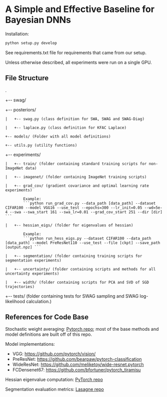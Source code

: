 # A Simple and Effective Baseline for Bayesian DNNs

Installation:
```bash
python setup.py develop
```

See requirements.txt file for requirements that came from our setup.

Unless otherwise described, all experiments were run on a single GPU.

## File Structure

.

+-- swag/

+-- posteriors/

    |   +-- swag.py (class definition for SWA, SWAG and SWAG-Diag)

    |   +-- laplace.py (class definition for KFAC Laplace)

    +-- models/ (Folder with all model definitions)

    +-- utils.py (utility functions)

+-- experiments/

    |   +-- train/ (folder containing standard training scripts for non-ImageNet data)

    |   +-- imagenet/ (folder containing ImageNet training scripts)

    |   +-- grad_cov/ (gradient covariance and optimal learning rate experiments)
            
            Example:
            ```python run_grad_cov.py --data_path [data_path] --dataset CIFAR100 --model VGG16 --use_test --epochs=300 --lr_init=0.05 --wd=5e-4 --swa --swa_start 161 --swa_lr=0.01 --grad_cov_start 251 --dir [dir] ```

    |   +-- hessian_eigs/ (folder for eigenvalues of hessian)
      
            Example:
            ```python run_hess_eigs.py --dataset CIFAR100 --data_path [data_path] --model PreResNet110 --use_test --file [ckpt] --save_path [output.npz] ```

    |   +-- segmentation/ (folder containing training scripts for segmentation experiments)

    |   +-- uncertainty/ (folder containing scripts and methods for all uncertainty experiments)

    |   +-- width/ (folder containing scripts for PCA and SVD of SGD trajectories)

+-- tests/ (folder containing tests for SWAG sampling and SWAG log-likelihood calculation.)

## References for Code Base

Stochastic weight averaging: [Pytorch repo](https://github.com/timgaripov/swa/); most of the base methods and model definitions are built off of this repo.

Model implementations:
  - VGG: https://github.com/pytorch/vision/
  - PreResNet: https://github.com/bearpaw/pytorch-classification
  - WideResNet: https://github.com/meliketoy/wide-resnet.pytorch
  - FCDensenet67: https://github.com/bfortuner/pytorch_tiramisu

Hessian eigenvalue computation: [PyTorch repo](https://github.com/tomgoldstein/loss-landscape)

Segmentation evaluation metrics: [Lasagne repo](https://github.com/SimJeg/FC-DenseNet/blob/master/metrics.py)
